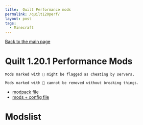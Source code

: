 ```yaml
---
title:  Quilt Performance mods
permalink: /quilt120perf/
layout: post
tags:
  - Minecraft
---
```


[Back to the main page](/quilt1201)
# Quilt 1.20.1 Performance Mods

```
Mods marked with 🦕 might be flagged as cheating by servers.
```
```
Mods marked with 🦕 cannot be removed without breaking things.
```

+ [modpack file]() 
+ [mods + config file]()

# Modslist

# 